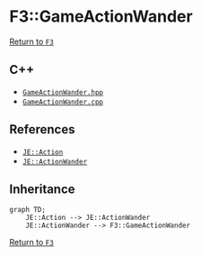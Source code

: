 # F3::GameActionWander

[Return to `F3`](/docs/f3.md)

## C++

- [`GameActionWander.hpp`](/src/f3/GameActionWander.hpp)
- [`GameActionWander.cpp`](/src/f3/GameActionWander.cpp)

## References

- [`JE::Action`](https://github.com/OpenJE/openje/docs/je/Action.md)
- [`JE::ActionWander`](https://github.com/OpenJE/openje/docs/je/ActionWander.md)

## Inheritance

```mermaid
graph TD;
    JE::Action --> JE::ActionWander
    JE::ActionWander --> F3::GameActionWander
```

[Return to `F3`](/docs/f3.md)
